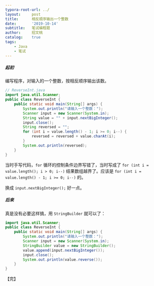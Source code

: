 ```yaml
---
typora-root-url: ../
layout:     post
title:      相反顺序输出一个整数
date:       '2019-10-14'
subtitle:   笔试编程题
author:     招文桃
catalog:    true
tags:
    - Java
    - 笔试
---
```




##### 起初

编写程序，对输入的一个整数，按相反顺序输出该数。

```java
// ReverseInt.java
import java.util.Scanner;
public class ReverseInt {
	public static void main(String[] args) {
		System.out.println("请输入一个整数：");
		Scanner input = new Scanner(System.in);
		String value = "" + input.nextBigInteger();
		input.close();
		String reversed = "";
		for (int i = value.length() - 1; i >= 0; i--) {
			reversed = reversed + value.charAt(i);
		}
		System.out.println(reversed);
	}
}
```
当时手写代码，`for` 循环的控制条件边界写错了，当时写成了 `for (int i = value.length(); i > 0; i--)`  结果数组越界了。应该是 `for (int i = value.length() - 1; i >= 0; i--)` 的。

换成 `input.nextBigInteger();` 好一点。 

##### 后来

真是没有必要这样搞，用 `StringBuilder` 就可以了：

```java
import java.util.Scanner;
public class ReverseInt {
	public static void main(String[] args) {
		System.out.println("请输入一个整数：");
		Scanner input = new Scanner(System.in);
		StringBuilder value = new StringBuilder();
		value.append(input.nextBigInteger());
		input.close();
		System.out.println(value.reverse());
	}
}
```

【完】










